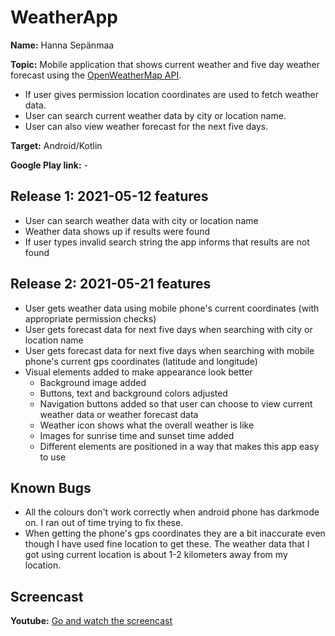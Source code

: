 # WeatherApp

**Name:** Hanna Sepänmaa

**Topic:** Mobile application that shows current weather and five day weather forecast using the [OpenWeatherMap API](https://openweathermap.org/api).

- If user gives permission location coordinates are used to fetch weather data.
- User can search current weather data by city or location name.
- User can also view weather forecast for the next five days.

**Target:** Android/Kotlin

**Google Play link:** -

## Release 1: 2021-05-12 features

- User can search weather data with city or location name
- Weather data shows up if results were found
- If user types invalid search string the app informs that results are not found

## Release 2: 2021-05-21 features

- User gets weather data using mobile phone's current coordinates (with appropriate permission checks)
- User gets forecast data for next five days when searching with city or location name
- User gets forecast data for next five days when searching with mobile phone's current gps coordinates (latitude and longitude)
- Visual elements added to make appearance look better
  - Background image added
  - Buttons, text and background colors adjusted
  - Navigation buttons added so that user can choose to view current weather data or weather forecast data
  - Weather icon shows what the overall weather is like
  - Images for sunrise time and sunset time added
  - Different elements are positioned in a way that makes this app easy to use

## Known Bugs

- All the colours don't work correctly when android phone has darkmode on. I ran out of time trying to fix these.
- When getting the phone's gps coordinates they are a bit inaccurate even though I have used fine location to get these. The weather data that I got using current location is about 1-2 kilometers away from my location.

## Screencast

**Youtube:** [Go and watch the screencast](https://www.youtube.com/)
